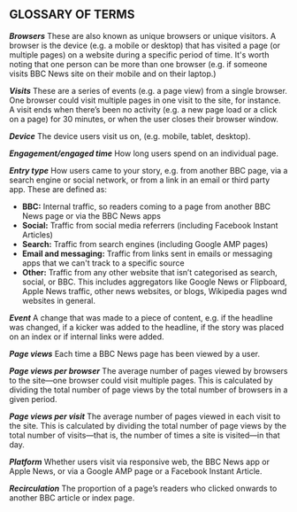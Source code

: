 ## GLOSSARY OF TERMS 

**_Browsers_**
These are also known as unique browsers or unique visitors. A browser is the device (e.g. a mobile or desktop) that has visited a page (or multiple pages) on a website during a specific period of time. It's worth noting that one person can be more than one browser (e.g. if someone visits BBC News site on their mobile and on their laptop.)

**_Visits_** 
These are a series of events (e.g. a page view) from a single browser. One browser could visit multiple pages in one visit to the site, for instance. A visit ends when there’s been no activity (e.g. a new page load or a click on a page) for 30 minutes, or when the user closes their browser window. 
 
**_Device_**
The device users visit us on, (e.g. mobile, tablet, desktop). 
 
**_Engagement/engaged time_**
How long users spend on an individual page.
 
**_Entry type_**
How users came to your story, e.g. from another BBC page, via a search engine or social network, or from a link in an email or third party app. These are defined as:

* **BBC:** Internal traffic, so readers coming to a page from another BBC News page or via the BBC News apps
* **Social:** Traffic from social media referrers (including Facebook Instant Articles)
* **Search:** Traffic from search engines (including Google AMP pages)
* **Email and messaging:** Traffic from links sent in emails or messaging apps that we can't track to a specific source
* **Other:** Traffic from any other website that isn’t categorised as search, social, or BBC. This includes aggregators like Google News or Flipboard, Apple News traffic, other news websites, or blogs, Wikipedia pages wnd websites in general. 
 
**_Event_**
A change that was made to a piece of content, e.g. if the headline was changed, if a kicker was added to the headline, if the story was placed on an index or if internal links were added.
 
**_Page views_**
Each time a BBC News page has been viewed by a user. 

**_Page views per browser_**
The average number of pages viewed by browsers to the site—one browser could visit multiple pages. This is calculated by dividing the total number of page views by the total number of browsers in a given period. 

**_Page views per visit_**
The average number of pages viewed in each visit to the site. This is calculated by dividing the total number of page views by the total number of visits—that is, the number of times a site is visited—in that day.
 
**_Platform_**
Whether users visit via responsive web, the BBC News app or Apple News, or via a Google AMP page or a Facebook Instant Article.
 
**_Recirculation_**
The proportion of a page’s readers who clicked onwards to another BBC article or index page.
 
 

